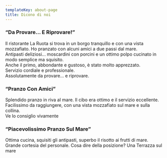 ```yaml
---
templateKey: about-page
title: Dicono di noi
---
```

### “Da Provare... E Riprovare!”

Il ristorante La Ruota si trova in un borgo tranquillo e con una vista mozzafiato. Ho pranzato con alcuni amici a due passi dal mare.\
Antipasti deliziosi... moscardini con porcini e un ottimo polpo cucinato in modo semplice ma squisito.\
Anche il primo, abbondante e gustoso, è stato molto apprezzato.\
Servizio cordiale e professionale.\
Assolutamente da provare... e riprovare.



### “Pranzo Con Amici”

Splendido pranzo in riva al mare. Il cibo era ottimo e il servizio eccellente.\
Facilissimo da raggiungere, con una vista mozzafiato sul mare e sulla collina.\
Ve lo consiglio vivamente



### “Piacevolissimo Pranzo Sul Mare”

Ottima cucina, squisiti gli antipasti, superbo il risotto ai frutti di mare. Grande cortesia del personale. Cosa dire della posizione? Una Terrazza sul mare
